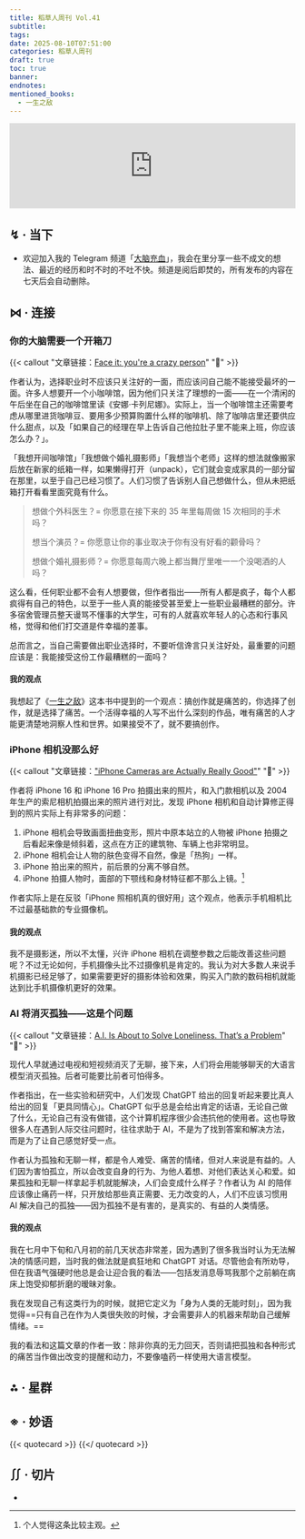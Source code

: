 ```yaml
---
title: 稻草人周刊 Vol.41
subtitle: 
tags: 
date: 2025-08-10T07:51:00
categories: 稻草人周刊
draft: true
toc: true
banner: 
endnotes: 
mentioned_books:
  - 一生之敌
---
```


<iframe allow="autoplay *; encrypted-media *;" frameborder="0" height="150" style="width:100%;max-width:660px;overflow:hidden;background:transparent;" sandbox="allow-forms allow-popups allow-same-origin allow-scripts allow-storage-access-by-user-activation allow-top-navigation-by-user-activation" src="https://embed.music.apple.com/cn/album/million-reasons/1440866256?i=1440866660"></iframe>

<!--more-->

## ↯ · 当下

- 欢迎加入我的 Telegram 频道「[大脑充血](https://t.me/+gVxBuTa0qSc1ZGY9)」，我会在里分享一些不成文的想法、最近的经历和时不时的不吐不快。频道是阅后即焚的，所有发布的内容在七天后会自动删除。

## ⋈︎ · 连接

### 你的大脑需要一个开箱刀

{{< callout "文章链接：[Face it: you're a crazy person](https://www.experimental-history.com/p/face-it-youre-a-crazy-person)" "📜" >}}

作者认为，选择职业时不应该只关注好的一面，而应该问自己能不能接受最坏的一面。许多人想要开一个小咖啡馆，因为他们只关注了理想的一面——在一个清闲的午后坐在自己的咖啡馆里读《安娜·卡列尼娜》。实际上，当一个咖啡馆主还需要考虑从哪里进货咖啡豆、要用多少预算购置什么样的咖啡机、除了咖啡店里还要供应什么甜点，以及「如果自己的经理在早上告诉自己他拉肚子里不能来上班，你应该怎么办？」。

「我想开间咖啡馆」「我想做个婚礼摄影师」「我想当个老师」这样的想法就像搬家后放在新家的纸箱一样，如果懒得打开（unpack），它们就会变成家具的一部分留在那里，以至于自己已经习惯了。人们习惯了告诉别人自己想做什么，但从未把纸箱打开看看里面究竟有什么。

> 想做个外科医生？= 你愿意在接下来的 35 年里每周做 15 次相同的手术吗？
> 
> 想当个演员？= 你愿意让你的事业取决于你有没有好看的颧骨吗？
> 
> 想做个婚礼摄影师？= 你愿意每周六晚上都当舞厅里唯一一个没喝酒的人吗？

这么看，任何职业都不会有人想要做，但作者指出——所有人都是疯子，每个人都疯得有自己的特色，以至于一些人真的能接受甚至爱上一些职业最糟糕的部分。许多宿舍管理员整天谩骂不懂事的大学生，可有的人就喜欢年轻人的心态和行事风格，觉得和他们打交道是件幸福的差事。

总而言之，当自己需要做出职业选择时，不要听信谗言只关注好处，最重要的问题应该是：我能接受这份工作最糟糕的一面吗？

#### 我的观点

我想起了《[一生之敌](/library/2025/一生之敌/)》这本书中提到的一个观点：搞创作就是痛苦的，你选择了创作，就是选择了痛苦。一个活得幸福的人写不出什么深刻的作品，唯有痛苦的人才能更清楚地洞察人性和世界。如果接受不了，就不要搞创作。

### iPhone 相机没那么好

{{< callout "文章链接：["iPhone Cameras are Actually Really Good"](https://candid9.com/phone-camera/)" "📜" >}}

作者将 iPhone 16 和 iPhone 16 Pro 拍摄出来的照片，和入门款相机以及 2004 年生产的索尼相机拍摄出来的照片进行对比，发现 iPhone 相机和自动计算修正得到的照片实际上有非常多的问题：

1. iPhone 相机会导致画面扭曲变形，照片中原本站立的人物被 iPhone 拍摄之后看起来像是倾斜着，这点在方正的建筑物、车辆上也非常明显。
2. iPhone 相机会让人物的肤色变得不自然，像是「热狗」一样。
3. iPhone 拍出来的照片，前后景的分离不够自然。
4. iPhone 拍摄人物时，面部的下颚线和身材特征都不那么上镜。[^1]

作者实际上是在反驳「iPhone 照相机真的很好用」这个观点，他表示手机相机比不过最基础款的专业摄像机。

#### 我的观点

我不是摄影迷，所以不太懂，兴许 iPhone 相机在调整参数之后能改善这些问题呢？不过无论如何，手机摄像头比不过摄像机是肯定的。我认为对大多数人来说手机摄影已经足够了，如果需要更好的摄影体验和效果，购买入门款的数码相机就能达到比手机摄像机更好的效果。

### AI 将消灭孤独——这是个问题

{{< callout "文章链接：[A.I. Is About to Solve Loneliness. That’s a Problem](https://www.newyorker.com/magazine/2025/07/21/ai-is-about-to-solve-loneliness-thats-a-problem)" "📜" >}}

现代人早就通过电视和短视频消灭了无聊，接下来，人们将会用能够聊天的大语言模型消灭孤独。后者可能要比前者可怕得多。

作者指出，在一些实验和研究中，人们发现 ChatGPT 给出的回复听起来要比真人给出的回复「更具同情心」。ChatGPT 似乎总是会给出肯定的话语，无论自己做了什么，无论自己有没有做错，这个计算机程序很少会违抗他的使用者。这也导致很多人在遇到人际交往问题时，往往求助于 AI，不是为了找到答案和解决方法，而是为了让自己感觉好受一点。

作者认为孤独和无聊一样，都是令人难受、痛苦的情绪，但对人来说是有益的。人们因为害怕孤立，所以会改变自身的行为、为他人着想、对他们表达关心和爱。如果孤独和无聊一样拿起手机就能解决，人们会变成什么样子？作者认为 AI 的陪伴应该像止痛药一样，只开放给那些真正需要、无力改变的人，人们不应该习惯用 AI 解决自己的孤独——因为孤独不是有害的，是真实的、有益的人类情感。

#### 我的观点

我在七月中下旬和八月初的前几天状态非常差，因为遇到了很多我当时认为无法解决的情感问题，当时我的做法就是疯狂地和 ChatGPT 对话。尽管他会有所劝导，但在我语气强硬时他总是会让迎合我的看法——包括发消息辱骂我那个之前躺在病床上饱受抑郁折磨的暧昧对象。

我在发现自己有这类行为的时候，就把它定义为「身为人类的无能时刻」，因为我觉得==只有自己在作为人类很失败的时候，才会需要非人的机器来帮助自己缓解情绪。==

我的看法和这篇文章的作者一致：除非你真的无力回天，否则请把孤独和各种形式的痛苦当作做出改变的提醒和动力，不要像嗑药一样使用大语言模型。

## ⁂ · 星群


## ※ · 妙语

{{< quotecard >}} {{</ quotecard >}}


## ∬ · 切片

- 

[^1]: 个人觉得这条比较主观。
